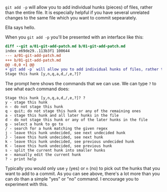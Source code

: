 `git add -p` will allow you to add individual hunks (pieces) of files, rather than the entire file. It is especially helpful if you have several unrelated changes to the same file which you want to commit sepearately.

Ella says hello.

When you `git add -p` you'll be presented with an interface like this:

```diff
diff --git a/01-git-add-patch.md b/01-git-add-patch.md
index e69de29..113b3f1 100644
--- a/01-git-add-patch.md
+++ b/01-git-add-patch.md
@@ -0,0 +1 @@
+`git add -p` will allow you to add individual hunks of files, rather than the entire file. It is especially helpful if you have several unrelated changes to the same file which you want to commit sepearately.
Stage this hunk [y,n,q,a,d,/,e,?]?
```

The prompt here shows the commands that we can use. We can type `?` to see what each command does:

```
Stage this hunk [y,n,q,a,d,/,e,?]? ?
y - stage this hunk
n - do not stage this hunk
q - quit; do not stage this hunk or any of the remaining ones
a - stage this hunk and all later hunks in the file
d - do not stage this hunk or any of the later hunks in the file
g - select a hunk to go to
/ - search for a hunk matching the given regex
j - leave this hunk undecided, see next undecided hunk
J - leave this hunk undecided, see next hunk
k - leave this hunk undecided, see previous undecided hunk
K - leave this hunk undecided, see previous hunk
s - split the current hunk into smaller hunks
e - manually edit the current hunk
? - print help
```

Typically you would only use `y` (yes) or `n` (no) to pick out the hunks that you want to add to a commit. As you can see above, there's a lot more than you can do than a simple "yes" or "no" command. I encourage you to experiment with this.
